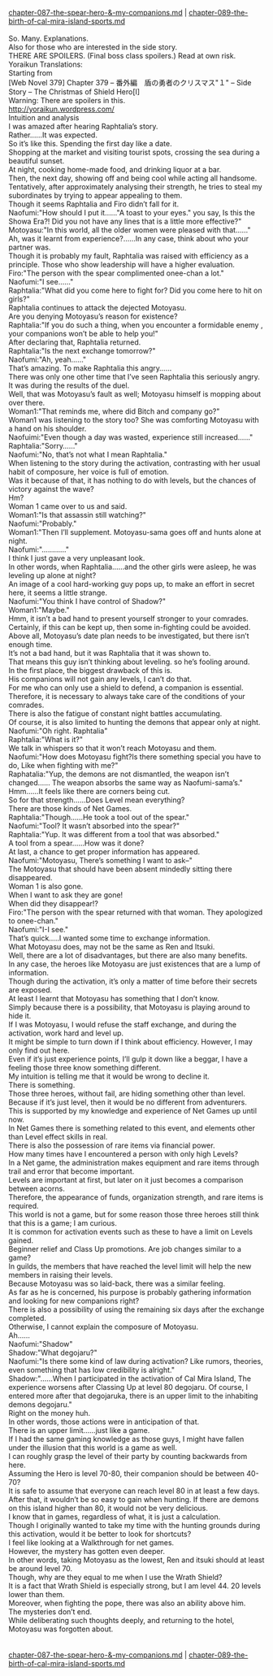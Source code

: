 [chapter-087-the-spear-hero-&-my-companions.md](./chapter-087-the-spear-hero-&-my-companions.md) | [chapter-089-the-birth-of-cal-mira-island-sports.md](./chapter-089-the-birth-of-cal-mira-island-sports.md) <br/>
<br/>
So. Many. Explanations.<br/>
Also for those who are interested in the side story.<br/>
THERE ARE SPOILERS. (Final boss class spoilers.) Read at own risk.<br/>
Yoraikun Translations:<br/>
Starting from<br/>
[Web Novel 379] Chapter 379 – 番外編　盾の勇者のクリスマス"１" – Side Story – The Christmas of Shield Hero[I]<br/>
Warning: There are spoilers in this.<br/>
http://yoraikun.wordpress.com/<br/>
Intuition and analysis<br/>
I was amazed after hearing Raphtalia’s story.<br/>
Rather……It was expected.<br/>
So it’s like this. Spending the first day like a date.<br/>
Shopping at the market and visiting tourist spots, crossing the sea during a beautiful sunset.<br/>
At night, cooking home-made food, and drinking liquor at a bar.<br/>
Then, the next day, showing off and being cool while acting all handsome.<br/>
Tentatively, after approximately analysing their strength, he tries to steal my subordinates by trying to appear appealing to them.<br/>
Though it seems Raphtalia and Firo didn’t fall for it.<br/>
Naofumi:"How should I put it……"A toast to your eyes." you say, Is this the Showa Era?! Did you not have any lines that is a little more effective?"<br/>
Motoyasu:"In this world, all the older women were pleased with that……"<br/>
Ah, was it learnt from experience?……In any case, think about who your partner was.<br/>
Though it is probably my fault, Raphtalia was raised with efficiency as a principle. Those who show leadership will have a higher evaluation.<br/>
Firo:"The person with the spear complimented onee-chan a lot."<br/>
Naofumi:"I see……"<br/>
Raphtalia:"What did you come here to fight for? Did you come here to hit on girls?"<br/>
Raphtalia continues to attack the dejected Motoyasu.<br/>
Are you denying Motoyasu’s reason for existence?<br/>
Raphtalia:"If you do such a thing, when you encounter a formidable enemy , your companions won’t be able to help you!"<br/>
After declaring that, Raphtalia returned.<br/>
Raphtalia:"Is the next exchange tomorrow?"<br/>
Naofumi:"Ah, yeah……"<br/>
That’s amazing. To make Raphtalia this angry……<br/>
There was only one other time that I’ve seen Raphtalia this seriously angry.<br/>
It was during the results of the duel.<br/>
Well, that was Motoyasu’s fault as well; Motoyasu himself is mopping about over there.<br/>
Woman1:"That reminds me, where did Bitch and company go?"<br/>
Woman1 was listening to the story too? She was comforting Motoyasu with a hand on his shoulder.<br/>
Naofuimi:"Even though a day was wasted, experience still increased……"<br/>
Raphtalia:"Sorry……"<br/>
Naofumi:"No, that’s not what I mean Raphtalia."<br/>
When listening to the story during the activation, contrasting with her usual habit of composure, her voice is full of emotion.<br/>
Was it because of that, it has nothing to do with levels, but the chances of victory against the wave?<br/>
Hm?<br/>
Woman 1 came over to us and said.<br/>
Woman1:"Is that assassin still watching?"<br/>
Naofumi:"Probably."<br/>
Woman1:"Then I’ll supplement. Motoyasu-sama goes off and hunts alone at night.<br/>
Naofumi:"…………"<br/>
I think I just gave a very unpleasant look.<br/>
In other words, when Raphtalia……and the other girls were asleep, he was leveling up alone at night?<br/>
An image of a cool hard-working guy pops up, to make an effort in secret here, it seems a little strange.<br/>
Naofumi:"You think I have control of Shadow?"<br/>
Woman1:"Maybe."<br/>
Hmm, it isn’t a bad hand to present yourself stronger to your comrades.<br/>
Certainly, if this can be kept up, then some in-fighting could be avoided.<br/>
Above all, Motoyasu’s date plan needs to be investigated, but there isn’t enough time.<br/>
It’s not a bad hand, but it was Raphtalia that it was shown to.<br/>
That means this guy isn’t thinking about leveling. so he’s fooling around.<br/>
In the first place, the biggest drawback of this is.<br/>
His companions will not gain any levels, I can’t do that.<br/>
For me who can only use a shield to defend, a companion is essential.<br/>
Therefore, it is necessary to always take care of the conditions of your comrades.<br/>
There is also the fatigue of constant night battles accumulating.<br/>
Of course, it is also limited to hunting the demons that appear only at night.<br/>
Naofumi:"Oh right. Raphtalia"<br/>
Raphtalia:"What is it?"<br/>
We talk in whispers so that it won’t reach Motoyasu and them.<br/>
Naofumi:"How does Motoyasu fight?Is there something special you have to do, Like when fighting with me?"<br/>
Raphatalia:"Yup, the demons are not dismantled, the weapon isn’t changed…… The weapon absorbs the same way as Naofumi-sama’s."<br/>
Hmm……It feels like there are corners being cut.<br/>
So for that strength……Does Level mean everything?<br/>
There are those kinds of Net Games.<br/>
Raphtalia:"Though……He took a tool out of the spear."<br/>
Naofumi:"Tool? It wasn’t absorbed into the spear?"<br/>
Raphtalia:"Yup. It was different from a tool that was absorbed."<br/>
A tool from a spear……How was it done?<br/>
At last, a chance to get proper information has appeared.<br/>
Naofumi:"Motoyasu, There’s something I want to ask–"<br/>
The Motoyasu that should have been absent mindedly sitting there disappeared.<br/>
Woman 1 is also gone.<br/>
When I want to ask they are gone!<br/>
When did they disappear!?<br/>
Firo:"The person with the spear returned with that woman. They apologized to onee-chan."<br/>
Naofumi:"I-I see."<br/>
That’s quick…..I wanted some time to exchange information.<br/>
What Motoyasu does, may not be the same as Ren and Itsuki.<br/>
Well, there are a lot of disadvantages, but there are also many benefits.<br/>
In any case, the heroes like Motoyasu are just existences that are a lump of information.<br/>
Though during the activation, it’s only a matter of time before their secrets are exposed.<br/>
At least I learnt that Motoyasu has something that I don’t know.<br/>
Simply because there is a possibility, that Motoyasu is playing around to hide it.<br/>
If I was Motoyasu, I would refuse the staff exchange, and during the activation, work hard and level up.<br/>
It might be simple to turn down if I think about efficiency. However, I may only find out here.<br/>
Even if it’s just experience points, I’ll gulp it down like a beggar, I have a feeling those three know something different.<br/>
My intuition is telling me that it would be wrong to decline it.<br/>
There is something.<br/>
Those three heroes, without fail, are hiding something other than level.<br/>
Because if it’s just level, then it would be no different from adventurers.<br/>
This is supported by my knowledge and experience of Net Games up until now.<br/>
In Net Games there is something related to this event, and elements other than Level effect skills in real.<br/>
There is also the possession of rare items via financial power.<br/>
How many times have I encountered a person with only high Levels?<br/>
In a Net game, the administration makes equipment and rare items through trail and error that become important.<br/>
Levels are important at first, but later on it just becomes a comparison between acorns.<br/>
Therefore, the appearance of funds, organization strength, and rare items is required.<br/>
This world is not a game, but for some reason those three heroes still think that this is a game; I am curious.<br/>
It is common for activation events such as these to have a limit on Levels gained.<br/>
Beginner relief and Class Up promotions. Are job changes similar to a game?<br/>
In guilds, the members that have reached the level limit will help the new members in raising their levels.<br/>
Because Motoyasu was so laid-back, there was a similar feeling.<br/>
As far as he is concerned, his purpose is probably gathering information and looking for new companions right?<br/>
There is also a possibility of using the remaining six days after the exchange completed.<br/>
Otherwise, I cannot explain the composure of Motoyasu.<br/>
Ah……<br/>
Naofumi:"Shadow"<br/>
Shadow:"What degojaru?"<br/>
Naofumi:"Is there some kind of law during activation? Like rumors, theories, even something that has low credibility is alright."<br/>
Shadow:"……When I participated in the activation of Cal Mira Island, The experience worsens after Classing Up at level 80 degojaru. Of course, I entered more after that degojaruka, there is an upper limit to the inhabiting demons degojaru."<br/>
Right on the money huh.<br/>
In other words, those actions were in anticipation of that.<br/>
There is an upper limit……just like a game.<br/>
If I had the same gaming knowledge as those guys, I might have fallen under the illusion that this world is a game as well.<br/>
I can roughly grasp the level of their party by counting backwards from here.<br/>
Assuming the Hero is level 70-80, their companion should be between 40-70?<br/>
It is safe to assume that everyone can reach level 80 in at least a few days.<br/>
After that, it wouldn’t be so easy to gain when hunting. If there are demons on this island higher than 80, it would not be very delicious.<br/>
I know that in games, regardless of what, it is just a calculation.<br/>
Though I originally wanted to take my time with the hunting grounds during this activation, would it be better to look for shortcuts?<br/>
I feel like looking at a Walkthrough for net games.<br/>
However, the mystery has gotten even deeper.<br/>
In other words, taking Motoyasu as the lowest, Ren and itsuki should at least be around level 70.<br/>
Though, why are they equal to me when I use the Wrath Shield?<br/>
It is a fact that Wrath Shield is especially strong, but I am level 44. 20 levels lower than them.<br/>
Moreover, when fighting the pope, there was also an ability above him.<br/>
The mysteries don’t end.<br/>
While deliberating such thoughts deeply, and returning to the hotel, Motoyasu was forgotten about.<br/>
<br/>
<br/>
[chapter-087-the-spear-hero-&-my-companions.md](./chapter-087-the-spear-hero-&-my-companions.md) | [chapter-089-the-birth-of-cal-mira-island-sports.md](./chapter-089-the-birth-of-cal-mira-island-sports.md) <br/>
